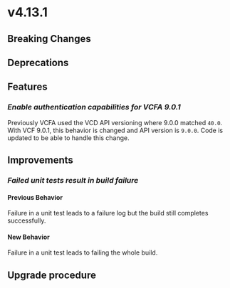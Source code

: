 # v4.13.1

## Breaking Changes


## Deprecations



## Features


### *Enable authentication capabilities for VCFA 9.0.1*

Previously VCFA used the VCD API versioning where 9.0.0 matched `40.0`. With VCF 9.0.1, this behavior is changed and API version is `9.0.0`. Code is updated to be able to handle this change.


## Improvements


### *Failed unit tests result in build failure*

#### Previous Behavior
Failure in a unit test leads to a failure log but the build still completes successfully.

#### New Behavior
Failure in a unit test leads to failing the whole build.

## Upgrade procedure

